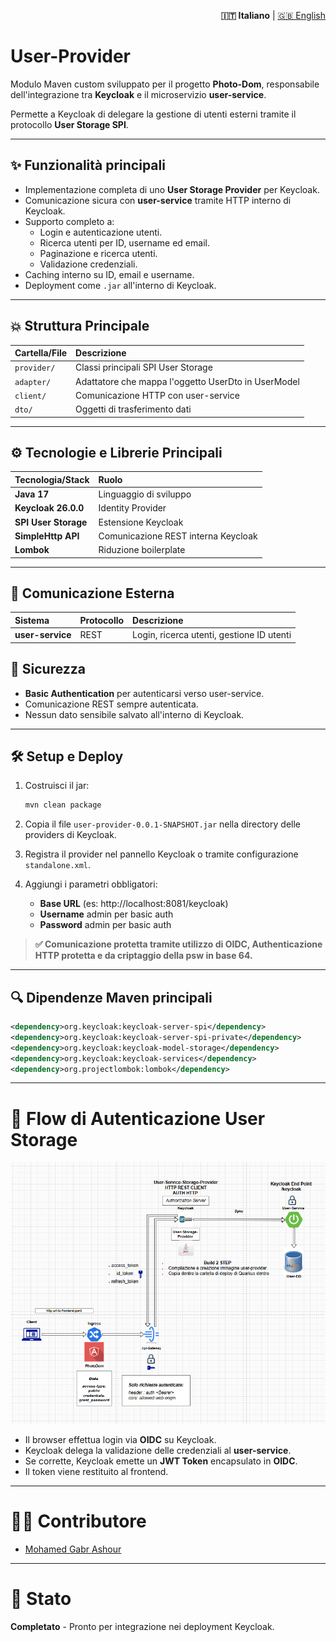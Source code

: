 <p align="right">
  <strong>🇮🇹 Italiano</strong> |
  <a href="./README.en.md">🇬🇧 English</a> 
</p>

# User-Provider

Modulo Maven custom sviluppato per il progetto **Photo-Dom**, responsabile dell'integrazione tra **Keycloak** e il microservizio **user-service**.

Permette a Keycloak di delegare la gestione di utenti esterni tramite il protocollo **User Storage SPI**.

---

## ✨ Funzionalità principali

- Implementazione completa di uno **User Storage Provider** per Keycloak.
- Comunicazione sicura con **user-service** tramite HTTP interno di Keycloak.
- Supporto completo a:
  - Login e autenticazione utenti.
  - Ricerca utenti per ID, username ed email.
  - Paginazione e ricerca utenti.
  - Validazione credenziali.
- Caching interno su ID, email e username.
- Deployment come `.jar` all'interno di Keycloak.

---

## 💥 Struttura Principale

| Cartella/File        | Descrizione                                        |
| :------------------- | :------------------------------------------------- |
| `provider/`           | Classi principali SPI User Storage                |
| `adapter/`            | Adattatore che mappa l'oggetto UserDto in UserModel |
| `client/`             | Comunicazione HTTP con user-service               |
| `dto/`                | Oggetti di trasferimento dati                    |

---

## ⚙️ Tecnologie e Librerie Principali

| Tecnologia/Stack        | Ruolo                              |
| :---------------------- | :--------------------------------- |
| **Java 17**              | Linguaggio di sviluppo             |
| **Keycloak 26.0.0**      | Identity Provider                  |
| **SPI User Storage**     | Estensione Keycloak                |
| **SimpleHttp API**       | Comunicazione REST interna Keycloak|
| **Lombok**               | Riduzione boilerplate              |

---

## 🔗 Comunicazione Esterna

| Sistema           | Protocollo | Descrizione                                   |
| :---------------- | :---------- | :------------------------------------------- |
| **user-service**   | REST       | Login, ricerca utenti, gestione ID utenti    |


## 🔐 Sicurezza

- **Basic Authentication** per autenticarsi verso user-service.
- Comunicazione REST sempre autenticata.
- Nessun dato sensibile salvato all'interno di Keycloak.

---

## 🛠️ Setup e Deploy

1. Costruisci il jar:
   ```bash
   mvn clean package
   ```

2. Copia il file `user-provider-0.0.1-SNAPSHOT.jar` nella directory delle providers di Keycloak.
   
3. Registra il provider nel pannello Keycloak o tramite configurazione `standalone.xml`.

4. Aggiungi i parametri obbligatori:
   - **Base URL** (es: http://localhost:8081/keycloak)
   - **Username** admin per basic auth
   - **Password** admin per basic auth

> **✅ Comunicazione protetta tramite utilizzo di OIDC, Authenticazione HTTP protetta e da criptaggio della psw in base 64.**

---

## 🔍 Dipendenze Maven principali

```xml
<dependency>org.keycloak:keycloak-server-spi</dependency>
<dependency>org.keycloak:keycloak-server-spi-private</dependency>
<dependency>org.keycloak:keycloak-model-storage</dependency>
<dependency>org.keycloak:keycloak-services</dependency>
<dependency>org.projectlombok:lombok</dependency>
```

---

# 🌌 Flow di Autenticazione User Storage

![alt text](image.png)

- Il browser effettua login via **OIDC** su Keycloak.
- Keycloak delega la validazione delle credenziali al **user-service**.
- Se corrette, Keycloak emette un **JWT Token** encapsulato in **OIDC**.
- Il token viene restituito al frontend.

---

# 👩‍💻 Contributore

- [Mohamed Gabr Ashour](https://github.com/Avalanche-git-dev)

---

# 🌟 Stato

**Completato** - Pronto per integrazione nei deployment Keycloak.
